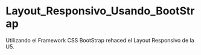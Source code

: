 # Layout_Responsivo_Usando_BootStrap

Utilizando el Framework CSS BootStrap rehaced el Layout Responsivo de la U5.
